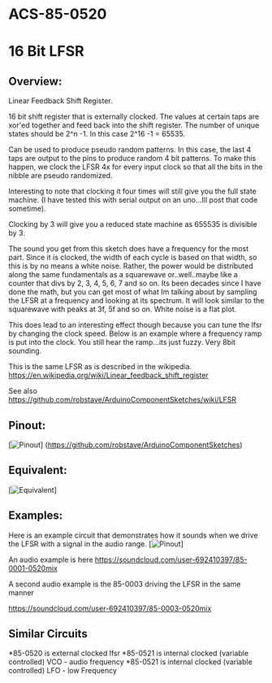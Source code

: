 # ACS-85-0520
16 Bit LFSR
==============

## Overview:
Linear Feedback Shift Register.

16 bit shift register that is externally clocked.  The values at certain taps are xor'ed together and feed back into the shift register.
The number of unique states should be 2^n -1.  In this case 2^16 -1 = 65535.

Can be used to produce pseudo random patterns. In this case, the last 4 taps are output to the pins to produce random 4 bit patterns.
To make this happen, we clock the LFSR 4x for every input clock so that all the bits in the nibble are pseudo randomized.

Interesting to note that clocking it four times will still give you the full state machine.
(I have tested this with serial output on an uno...Ill post that code sometime).

Clocking by 3 will give  you a reduced state machine as 655535 is divisible by 3.
 
The sound you get from this sketch does have a frequency for the most part.  Since it is clocked, the width of each cycle is based on that width, so this is by no means a white noise.
Rather, the power would be distributed along the same fundamentals as a squarewave or..well..maybe like a counter that divs by 2, 3, 4, 5, 6, 7 and so on.
Its been decades since I have done the math, but you can get most of what Im talking about by sampling the LFSR at a frequency and looking at its spectrum.
It will look similar to the squarewave with peaks at 3f, 5f and so on.  White noise is a flat plot.
 
This does lead to an interesting effect though because you can tune the lfsr by changing the clock speed.  Below is an example where a frequency ramp is put into the clock.
You still hear the ramp...its just fuzzy.  Very 8bit sounding.
 

This is the same LFSR as is described in the wikipedia. https://en.wikipedia.org/wiki/Linear_feedback_shift_register

See also https://github.com/robstave/ArduinoComponentSketches/wiki/LFSR



## Pinout:
[![Pinout](https://github.com/robstave/ArduinoComponentSketches/blob/master/ACS-85%20ATTiny85%20sketches/ACS-85-0520/images/ACS-85-0520.png)] (https://github.com/robstave/ArduinoComponentSketches)

## Equivalent:

[![Equivalent](https://github.com/robstave/ArduinoComponentSketches/blob/master/ACS-85%20ATTiny85%20sketches/ACS-85-0520/images/ACS-85-0520_ex.png)] 


## Examples:
Here is an example circuit that demonstrates how it sounds when we drive the LFSR with a signal in the audio range.
 [![Pinout](https://github.com/robstave/ArduinoComponentSketches/blob/master/ACS-85%20ATTiny85%20sketches/ACS-85-0520/images/ACS-85-circuit-0002-0520.png)] 

An audio example is here https://soundcloud.com/user-692410397/85-0001-0520mix

A second audio example is the 85-0003 driving the LFSR in the same manner

https://soundcloud.com/user-692410397/85-0003-0520mix

## Similar Circuits
*85-0520 is external clocked lfsr
*85-0521 is internal clocked (variable controlled) VCO - audio frequency
*85-0521 is internal clocked (variable controlled) LFO - low Frequency



